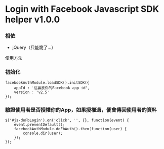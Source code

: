 # Login with Facebook Javascript SDK helper v1.0.0

### 相依

* jQuery（只能跪了...）

使用方法

### 初始化

```
facebookAuthModule.loadSDK().initSDK({
	appId : '這裏放你的Facebook app id',
	version : 'v2.5'
});
```

### 驗證使用者是否授權你的App，如果授權過，便會傳回使用者的資料

```
$('#js-doFbLogin').on('click', '', {}, function(event) {
	event.preventDefault();
	facebookAuthModule.doFbAuth().then(function(user) {
		console.dir(user);
	});
});
``` 